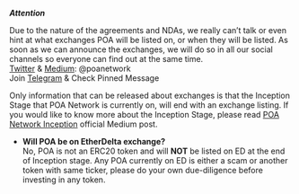 __*Attention*__

Due to the nature of the agreements and NDAs, we really can’t talk or even hint at what exchanges POA will be listed on, or when they will be listed. As soon as we can announce the exchanges, we will do so in all our social channels so everyone can find out at the same time.  
  [Twitter](https://twitter.com/poanetwork) & [Medium](https://medium.com/@poanetwork): @poanetwork  
  Join [Telegram](https://t.me/joinchat/FlX0FD_ndCsB4_n60sCu2w) & Check Pinned Message

Only information that can be released about exchanges is that the Inception Stage that POA Network is currently on, will end with an exchange listing. If you would like to know more about the Inception Stage, please read [POA Network Inception](https://medium.com/oracles-network/poa-network-day-1-poa-network-inception-188e5688ea98) official Medium post. 

- __Will POA be on EtherDelta exchange?__    
  No, POA is not an ERC20 token and will __NOT__ be listed on ED at the end of Inception stage. Any POA currently on ED is either a scam or another token with same ticker, please do your own due-diligence before investing in any token.